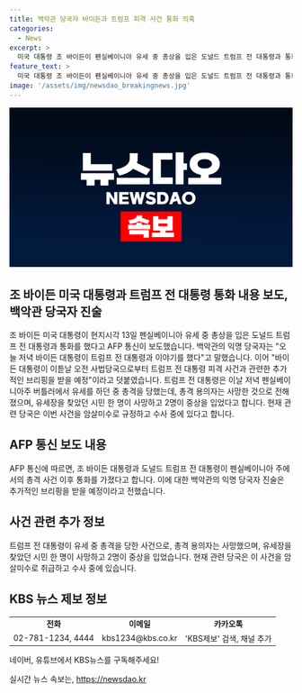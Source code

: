 ```yaml
---
title: 백악관 당국자 바이든과 트럼프 피격 사건 통화 의혹
categories:
  - News
excerpt: >
  미국 대통령 조 바이든이 펜실베이니아 유세 중 총상을 입은 도널드 트럼프 전 대통령과 통화했다고 AFP 통신이 보도했습니다. 익명의 백악관 당국자는 바이든 대통령이 트럼프 전 대통령과 대화를 나눴다고 전했으며, 이어 바이든 대통령이 피격 사건과 관련한 추가적인 브리핑을 받을 예정이라고 덧붙였습니다. 현장에서 총격 용의자가 사살되었고, 관련 당국은 이를 암살미수로 취급 중입니다.
feature_text: >
  미국 대통령 조 바이든이 펜실베이니아 유세 중 총상을 입은 도널드 트럼프 전 대통령과 통화했다고 AFP 통신이 보도했습니다. 익명의 백악관 당국자는 바이든 대통령이 트럼프 전 대통령과 대화를 나눴다고 전했으며, 이어 바이든 대통령이 피격 사건과 관련한 추가적인 브리핑을 받을 예정이라고 덧붙였습니다. 현장에서 총격 용의자가 사살되었고, 관련 당국은 이를 암살미수로 취급 중입니다.
image: '/assets/img/newsdao_breakingnews.jpg'
---
```


<p><img src="/assets/img/newsdao_breakingnews.jpg" alt="ranknews 속보" /></p>

<h2 data-ke-size="size26">조 바이든 미국 대통령과 트럼프 전 대통령 통화 내용 보도, 백악관 당국자 진술</h2>

<p data-ke-size="size16">조 바이든 미국 대통령이 현지시각 13일 펜실베이니아 유세 중 총상을 입은 도널드 트럼프 전 대통령과 통화를 했다고 AFP 통신이 보도했습니다. 백악관의 익명 당국자는 "오늘 저녁 바이든 대통령이 트럼프 전 대통령과 이야기를 했다"고 말했습니다. 이어 "바이든 대통령이 이튿날 오전 사법당국으로부터 트럼프 전 대통령 피격 사건과 관련한 추가적인 브리핑을 받을 예정"이라고 덧붙였습니다. 트럼프 전 대통령은 이날 저녁 펜실베이니아주 버틀러에서 유세를 하던 중 총격을 당했는데, 총격 용의자는 사망한 것으로 전해졌으며, 유세장을 찾았던 시민 한 명이 사망하고 2명이 중상을 입었다고 합니다. 현재 관련 당국은 이번 사건을 암살미수로 규정하고 수사 중에 있다고 합니다.</p>

<h2 data-ke-size="size26">AFP 통신 보도 내용</h2>

<p data-ke-size="size16">AFP 통신에 따르면, 조 바이든 대통령과 도널드 트럼프 전 대통령이 펜실베이니아 주에서의 총격 사건 이후 통화를 가졌다고 합니다. 이에 대한 백악관의 익명 당국자 진술은 추가적인 브리핑을 받을 예정이라고 전했습니다.</p>

<h2 data-ke-size="size26">사건 관련 추가 정보</h2>

<p data-ke-size="size16">트럼프 전 대통령이 유세 중 총격을 당한 사건으로, 총격 용의자는 사망했으며, 유세장을 찾았던 시민 한 명이 사망하고 2명이 중상을 입었습니다. 현재 관련 당국은 이 사건을 암살미수로 취급하고 수사 중에 있습니다.</p>

<h2 data-ke-size="size26">KBS 뉴스 제보 정보</h2>

<table>
  <tr>
    <td style="text-align: center; height: 17px;"><b>전화</b></td>
    <td style="text-align: center; height: 17px;"><b>이메일</b></td>
    <td style="text-align: center; height: 17px;"><b>카카오톡</b></td>
  </tr>
  <tr>
    <td style="text-align: center; height: 17px;">02-781-1234, 4444</td>
    <td style="text-align: center; height: 17px;">kbs1234@kbs.co.kr</td>
    <td style="text-align: center; height: 17px;">'KBS제보' 검색, 채널 추가</td>
  </tr>
</table>

<p data-ke-size="size16">네이버, 유튜브에서 KBS뉴스를 구독해주세요!</p>
실시간 뉴스 속보는, <a href="https://newsdao.kr" rel="dofollow">https://newsdao.kr</a>


